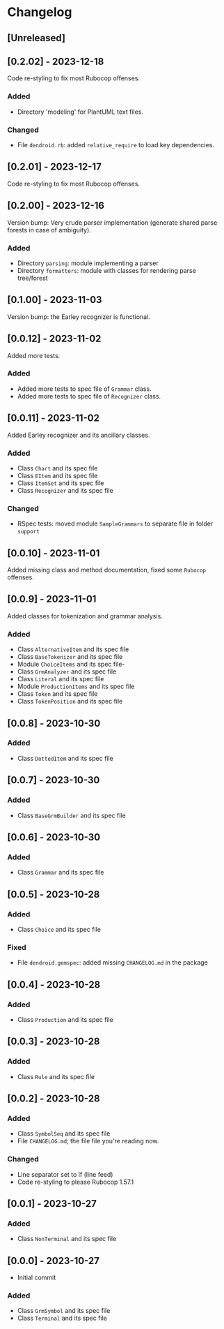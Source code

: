 # Changelog

## [Unreleased]

## [0.2.02] - 2023-12-18
Code re-styling to fix most Rubocop offenses.

### Added
- Directory 'modeling' for PlantUML text files.

### Changed
- File `dendroid.rb`: added `relative_require` to load key dependencies. 

## [0.2.01] - 2023-12-17
Code re-styling to fix most Rubocop offenses.

## [0.2.00] - 2023-12-16
Version bump: Very crude parser implementation (generate shared parse forests in case of ambiguity).

### Added
- Directory `parsing`: module implementing a parser
- Directory `formatters`: module with classes for rendering parse tree/forest 

## [0.1.00] - 2023-11-03
Version bump: the Earley recognizer is functional.

## [0.0.12] - 2023-11-02
Added more tests.

### Added
- Added more tests to spec file of `Grammar` class.
- Added more tests to spec file of `Recognizer` class.

## [0.0.11] - 2023-11-02
Added Earley recognizer and its ancillary classes.

### Added
- Class `Chart` and its spec file
- Class `EItem` and its spec file
- Class `ItemSet` and its spec file
- Class `Recognizer` and its spec file

### Changed
- RSpec tests: moved module `SampleGrammars` to separate file in folder `support`

## [0.0.10] - 2023-11-01
Added missing class and method documentation, fixed some `Rubocop` offenses.


## [0.0.9] - 2023-11-01
Added classes for tokenization and grammar analysis.

### Added
- Class `AlternativeItem` and its spec file
- Class `BaseTokenizer` and its spec file
- Module `ChoiceItems` and its spec file- 
- Class `GrmAnalyzer` and its spec file
- Class `Literal` and its spec file
- Module `ProductionItems` and its spec file
- Class `Token` and its spec file
- Class `TokenPosition` and its spec file

## [0.0.8] - 2023-10-30
### Added
- Class `DottedItem` and its spec file

## [0.0.7] - 2023-10-30
### Added
- Class `BaseGrmBuilder` and its spec file

## [0.0.6] - 2023-10-30
### Added
- Class `Grammar` and its spec file

## [0.0.5] - 2023-10-28
### Added
- Class `Choice` and its spec file

### Fixed
- File `dendroid.gemspec`: added missing `CHANGELOG.md` in the package

## [0.0.4] - 2023-10-28
### Added
- Class `Production` and its spec file

## [0.0.3] - 2023-10-28
### Added
- Class `Rule` and its spec file

## [0.0.2] - 2023-10-28
### Added
- Class `SymbolSeq` and its spec file
- File `CHANGELOG.md`; the file file you're reading now.

### Changed
- Line separator set to lf (line feed)
- Code re-styling to please Rubocop 1.57.1

## [0.0.1] - 2023-10-27
### Added
- Class `NonTerminal` and its spec file

## [0.0.0] - 2023-10-27
- Initial commit

### Added
- Class `GrmSymbol` and its spec file
- Class `Terminal` and its spec file